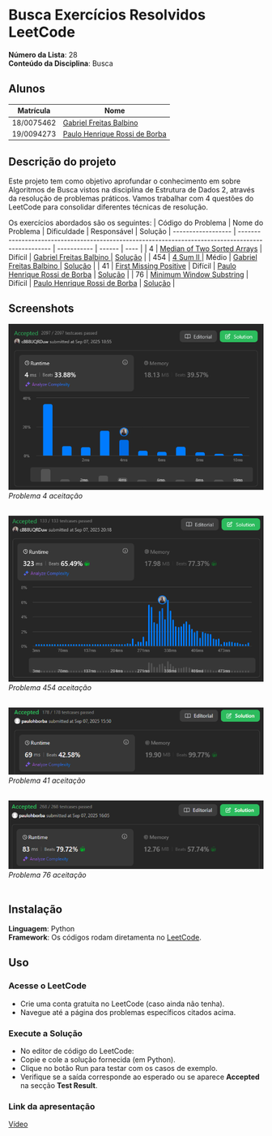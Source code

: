 # Busca Exercícios Resolvidos LeetCode

**Número da Lista**: 28<br>
**Conteúdo da Disciplina**: Busca<br>

## Alunos  
| Matrícula | Nome |  
|-----------------------|---------------------|  
| 18/0075462 | [Gabriel Freitas Balbino](https://github.com/gabrielfreitass1) |  
| 19/0094273 | [Paulo Henrique Rossi de Borba](https://github.com/paulohborba) |

## Descrição do projeto
Este projeto tem como objetivo aprofundar o conhecimento em sobre Algoritmos de Busca vistos na disciplina de Estrutura de Dados 2, através da resolução de problemas práticos. Vamos trabalhar com 4 questões do LeetCode para consolidar diferentes técnicas de resolução.

Os exercícios abordados são os seguintes:
| Código do Problema | Nome do Problema                                                                                   | Dificuldade |   Responsável | Solução
| ------------------ | -------------------------------------------------------------------------------------------------- | ----------- | ------ | ---- |
| 4 | [Median of Two Sorted Arrays](https://github.com/EDAII/Busca_LeetCode_GFPB/blob/master/Problemas_Gabriel/problema4.md)               | Difícil     | [Gabriel Freitas Balbino ](https://github.com/gabrielfreitass1 ) | [Solução](https://github.com/EDAII/Busca_LeetCode_GFPB/blob/master/Problemas_Gabriel/problema4.py) |
| 454  | [4 Sum II ](https://github.com/EDAII/Busca_LeetCode_GFPB/blob/master/Problemas_Gabriel/problema454.md)               | Médio        | [Gabriel Freitas Balbino ](https://github.com/gabrielfreitass1 ) | [Solução](https://github.com/EDAII/Busca_LeetCode_GFPB/blob/master/Problemas_Gabriel/problema454.py) |
| 41 | [First Missing Positive](https://github.com/EDAII/Busca_LeetCode_GFPB/blob/41576684e3d72e00c0f75184e2bb2441f9d1b04b/Problemas_Paulo/problema41.md) | Difícil | [Paulo Henrique Rossi de Borba](https://github.com/paulohborba) | [Solução](https://github.com/EDAII/Busca_LeetCode_GFPB/blob/41576684e3d72e00c0f75184e2bb2441f9d1b04b/Problemas_Paulo/problema41.py) |
| 76 | [Minimum Window Substring](https://github.com/EDAII/Busca_LeetCode_GFPB/blob/41576684e3d72e00c0f75184e2bb2441f9d1b04b/Problemas_Paulo/problema76.md) | Difícil | [Paulo Henrique Rossi de Borba](https://github.com/paulohborba) | [Solução](https://github.com/EDAII/Busca_LeetCode_GFPB/blob/41576684e3d72e00c0f75184e2bb2441f9d1b04b/Problemas_Paulo/problema76.py)  |

## Screenshots
![Problema 4](https://github.com/EDAII/Busca_LeetCode_GFPB/blob/master/Problemas_Gabriel/img/img4.png?raw=true) <br>
*Problema 4 aceitação* <br> <br>

![Problema 454](https://github.com/EDAII/Busca_LeetCode_GFPB/blob/master/Problemas_Gabriel/img/img454.png?raw=true) <br>
*Problema 454 aceitação* <br><br>

![Problema 41](https://github.com/EDAII/Busca_LeetCode_GFPB/blob/41576684e3d72e00c0f75184e2bb2441f9d1b04b/Problemas_Paulo/img41.png) <br>
*Problema 41 aceitação* <br> <br>

![Problema 76](https://github.com/EDAII/Busca_LeetCode_GFPB/blob/41576684e3d72e00c0f75184e2bb2441f9d1b04b/Problemas_Paulo/img76.png) <br>
*Problema 76 aceitação* <br> <br>

## Instalação 
**Linguagem**: Python<br>
**Framework**: Os códigos rodam diretamenta no [LeetCode](https://leetcode.com/).<br>

## Uso 
### Acesse o LeetCode
- Crie uma conta gratuita no LeetCode (caso ainda não tenha).
- Navegue até a página dos problemas específicos citados acima.

### Execute a Solução
- No editor de código do LeetCode:
- Copie e cole a solução fornecida (em Python).
- Clique no botão Run para testar com os casos de exemplo.
- Verifique se a saída corresponde ao esperado ou se aparece **Accepted** na secção **Test Result**.

### Link da apresentação
[Vídeo](https://drive.google.com/file/d/10KQpBnW2tiG4GYdMBvvHbcjcvC0whlEc/view?usp=sharing)

